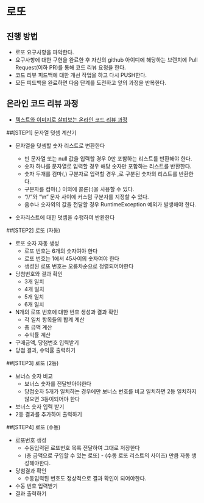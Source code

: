 # 로또
## 진행 방법
* 로또 요구사항을 파악한다.
* 요구사항에 대한 구현을 완료한 후 자신의 github 아이디에 해당하는 브랜치에 Pull Request(이하 PR)를 통해 코드 리뷰 요청을 한다.
* 코드 리뷰 피드백에 대한 개선 작업을 하고 다시 PUSH한다.
* 모든 피드백을 완료하면 다음 단계를 도전하고 앞의 과정을 반복한다.

## 온라인 코드 리뷰 과정
* [텍스트와 이미지로 살펴보는 온라인 코드 리뷰 과정](https://github.com/next-step/nextstep-docs/tree/master/codereview)

##[STEP1] 문자열 덧셈 계산기
* 문자열을 덧셈할 숫자 리스트로 변환한다
  * 빈 문자열 또는 null 값을 입력할 경우 0만 포함하는 리스트를 반환해야 한다.
  * 숫자 하나를 문자열로 입력할 경우 해당 숫자만 포함하는 리스트를 반환한다.
  * 숫자 두개를 컴마(,) 구분자로 입력할 경우 ,로 구분된 숫자의 리스트를 반환한다.
  * 구분자를 컴마(,) 이외에 콜론(:)을 사용할 수 있다.
  * “//”와 “\n” 문자 사이에 커스텀 구분자를 지정할 수 있다.
  * 음수나 숫자외의 값을 전달할 경우 RuntimeException 예외가 발생해야 한다.

* 숫자리스트에 대한 덧셈을 수행하여 반환한다


##[STEP2] 로또 (자동)
* 로또 숫자 자동 생성 
  * 로또 번호는 6개의 숫자여야 한다 
  * 로또 번호는 1에서 45사이의 숫자여야 한다
  * 생성된 로또 번호는 오름차순으로 정렬되어야한다
* 당첨번호와 결과 확인
  * 3개 일치
  * 4개 일치
  * 5개 일치
  * 6개 일치
* N개의 로또 번호에 대한 번호 생성과 결과 확인  
  * 각 일치 항목들의 합계 계산
  * 총 금액 계산
  * 수익률 계산
* 구매금액, 당첨번호 입력받기
* 당첨 결과, 수익률 출력하기

##[STEP3] 로또 (2등)
* 보너스 숫자 비교 
  * 보너스 숫자를 전달받아야한다 
  * 당첨숫자 5개가 일치하는 경우에만 보너스 번호를 비교 일치하면 2등 일치하지 않으면 3등이되어야 한다
* 보너스 숫자 입력 받기
* 2등 결과를 추가하여 출력하기

##[STEP4] 로또 (수동)
* 로또번호 생성
  * 수동입력된 로또번호 목록 전달하여 그대로 저장한다  
  * (총 금액으로 구입할 수 있는 로또) - (수동 로또 리스트의 사이즈) 만큼 자동 생성해야한다.
* 당첨결과 확인
  * 수동입력된 번호도 정상적으로 결과 확인이 되어야한다.
* 수동 번호 입력받기 
* 결과 출력하기